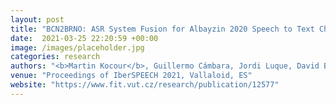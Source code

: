 ```yaml
---
layout: post
title: "BCN2BRNO: ASR System Fusion for Albayzin 2020 Speech to Text Challenge"
date:  2021-03-25 22:20:59 +00:00
image: /images/placeholder.jpg
categories: research
authors: "<b>Martin Kocour</b>, Guillermo Cámbara, Jordi Luque, David Bonet, et al."
venue: "Proceedings of IberSPEECH 2021, Vallaloid, ES"
website: "https://www.fit.vut.cz/research/publication/12577"
---
```


